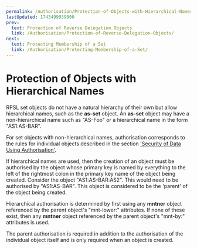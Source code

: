 ```yaml
---
permalink: /Authorisation/Protection-of-Objects-with-Hierarchical-Names
lastUpdated: 1743499939000
prev:
  text: Protection of Reverse Delegation Objects
  link: /Authorisation/Protection-of-Reverse-Delegation-Objects/
next:
  text: Protecting Membership of a Set
  link: /Authorisation/Protecting-Membership-of-a-Set/
---
```


# Protection of Objects with Hierarchical Names

RPSL set objects do not have a natural hierarchy of their own but allow hierarchical names, such as the **as-set** object. An **as-set** object may have a non-hierarchical name such as "AS-Foo" or a hierarchical name in the form "AS1:AS-BAR".

For set objects with non-hierarchical names, authorisation corresponds to the rules for individual objects described in the section ['Security of Data Using Authorisation'](../Authorisation/Security-of-Data-Using-Authorisation/#security-of-data-using-authorisation).

If hierarchical names are used, then the creation of an object must be authorised by the object whose primary key is named by everything to the left of the rightmost colon in the primary key name of the object being created. Consider the object "AS1:AS-BAR:AS2". This would need to be authorised by "AS1:AS-BAR". This object is considered to be the 'parent' of the object being created.

Hierarchical authorisation is determined by first using any **mntner** object referenced by the parent object's "mnt-lower:" attributes. If none of these exist, then any **mntner** object referenced by the parent object's "mnt-by:" attributes is used.

The parent authorisation is required in addition to the authorisation of the individual object itself and is only required when an object is created.
